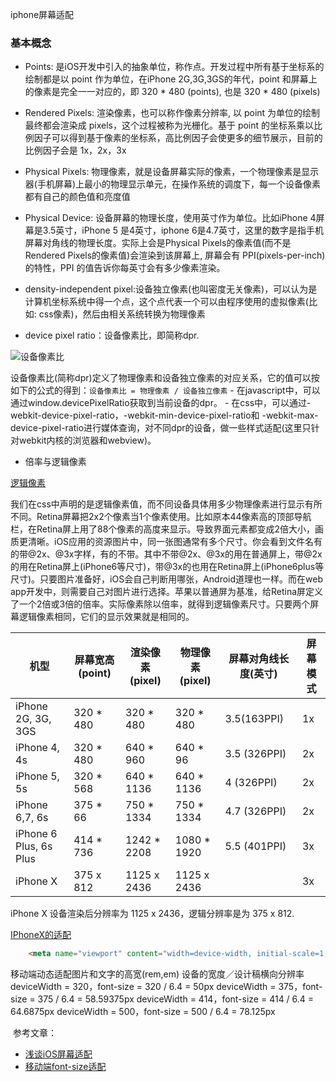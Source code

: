 iphone屏幕适配

### 基本概念
- Points: 是iOS开发中引入的抽象单位，称作点。开发过程中所有基于坐标系的绘制都是以 point 作为单位，在iPhone 2G,3G,3GS的年代，point 和屏幕上的像素是完全一一对应的，即 320 * 480 (points), 也是 320 * 480 (pixels)

- Rendered Pixels: 渲染像素，也可以称作像素分辨率, 以 point 为单位的绘制最终都会渲染成 pixels，这个过程被称为光栅化。基于 point 的坐标系乘以比例因子可以得到基于像素的坐标系，高比例因子会使更多的细节展示，目前的比例因子会是 1x，2x，3x

- Physical Pixels: 物理像素，就是设备屏幕实际的像素，一个物理像素是显示器(手机屏幕)上最小的物理显示单元，在操作系统的调度下，每一个设备像素都有自己的颜色值和亮度值

- Physical Device: 设备屏幕的物理长度，使用英寸作为单位。比如iPhone 4屏幕是3.5英寸，iPhone 5 是4英寸，iphone 6是4.7英寸，这里的数字是指手机屏幕对角线的物理长度。实际上会是Physical Pixels的像素值(而不是Rendered Pixels的像素值)会渲染到该屏幕上, 屏幕会有 PPI(pixels-per-inch) 的特性，PPI 的值告诉你每英寸会有多少像素渲染。

- density-independent pixel:设备独立像素(也叫密度无关像素)，可以认为是计算机坐标系统中得一个点，这个点代表一个可以由程序使用的虚拟像素(比如: css像素)，然后由相关系统转换为物理像素

- device pixel ratio：设备像素比，即简称dpr.

![设备像素比](http://7xrz3r.com1.z0.glb.clouddn.com/flexible-13.jpg)

设备像素比(简称dpr)定义了物理像素和设备独立像素的对应关系，它的值可以按如下的公式的得到：`设备像素比 = 物理像素 / 设备独立像素`
    - 在javascript中，可以通过window.devicePixelRatio获取到当前设备的dpr。
    - 在css中，可以通过-webkit-device-pixel-ratio，-webkit-min-device-pixel-ratio和 -webkit-max-device-pixel-ratio进行媒体查询，对不同dpr的设备，做一些样式适配(这里只针对webkit内核的浏览器和webview)。
- 倍率与逻辑像素

[逻辑像素](http://gcidea.info/2017/01/25/mobile-flexible-solution/#lg=1&slide=14)

我们在css中声明的是逻辑像素值，而不同设备具体用多少物理像素进行显示有所不同。Retina屏幕把2x2个像素当1个像素使用。比如原本44像素高的顶部导航栏，在Retina屏上用了88个像素的高度来显示。导致界面元素都变成2倍大小，画质更清晰。iOS应用的资源图片中，同一张图通常有多个尺寸。你会看到文件名有的带@2x、@3x字样，有的不带。其中不带@2x、@3x的用在普通屏上，带@2x的用在Retina屏上(iPhone6等尺寸)，带@3x的也用在Retina屏上(iPhone6plus等尺寸)。只要图片准备好，iOS会自己判断用哪张，Android道理也一样。而在web app开发中，则需要自己对图片进行选择。苹果以普通屏为基准，给Retina屏定义了一个2倍或3倍的倍率。实际像素除以倍率，就得到逻辑像素尺寸。只要两个屏幕逻辑像素相同，它们的显示效果就是相同的。


| 机型 | 屏幕宽高(point) | 渲染像素(pixel) | 物理像素(pixel) | 屏幕对角线长度(英寸) | 屏幕模式 |
|---|---|---|---|---|---|
| iPhone 2G, 3G, 3GS | 320 * 480 | 320 * 480 | 320 * 480 | 3.5(163PPI)   | 1x       |
| iPhone 4, 4s | 320 * 480  | 640 * 960  | 640 * 96 | 3.5 (326PPI)         | 2x       |
| iPhone 5, 5s | 320 * 568 | 640 * 1136  | 640 * 1136  | 4 (326PPI)       | 2x       |
| iPhone 6,7, 6s  | 375 * 66  | 750 * 1334 | 750 * 1334  | 4.7 (326PPI)   | 2x       |
| iPhone 6 Plus, 6s Plus| 414 * 736 | 1242 * 2208 | 1080 * 1920 | 5.5 (401PPI) | 3x  |
| iPhone X | 375 x 812 | 1125 x 2436 | 1125 x 2436     |                   | 3x       |


iPhone X 设备渲染后分辨率为 1125 x 2436，逻辑分辨率是为 375 x 812.

[IPhoneX的适配](https://www.lee1994.com/guan-yu-iphone/)

```html
    <meta name="viewport" content="width=device-width, initial-scale=1, maximum-scale=1, minimum-scale=1, user-scalable=no">
```

移动端动态适配图片和文字的高宽(rem,em) 
设备的宽度／设计稿横向分辨率
deviceWidth = 320，font-size = 320 / 6.4 = 50px
deviceWidth = 375，font-size = 375 / 6.4 = 58.59375px
deviceWidth = 414，font-size = 414 / 6.4 = 64.6875px
deviceWidth = 500，font-size = 500 / 6.4 = 78.125px

 参考文章：
- [浅谈iOS屏幕适配](ttp://liumh.com/2015/10/21/ios-image-related-matching/)
- [移动端font-size适配](https://www.cnblogs.com/axl234/p/5156956.html)